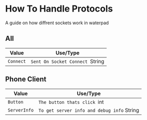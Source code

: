 # How To Handle Protocols
A guide on how diffrent sockets work in waterpad

## All
| Value  | Use/Type     |
| ------ | ---------- |
| `Connect`  | `Sent On Socket Connect `String|

## Phone Client
| Value  | Use/Type     |
| ------ | ---------- |
| `Button` |`The button thats click `int|
| `ServerInfo` | `To get server info and debug info` String |


